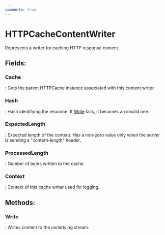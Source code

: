 ```yaml
---
comments: true
---
```

# HTTPCacheContentWriter

Represents a writer for caching HTTP response content. 

## **Fields**:
### **Cache**
: Gets the parent HTTPCache instance associated with this content writer. 
### **Hash**
: Hash identifying the resource. If [Write](HTTPCacheContentWriter.md#write) fails, it becomes an invalid one. 
### **ExpectedLength**
: Expected length of the content. Has a non-zero value only when the server is sending a "content-length" header. 
### **ProcessedLength**
: Number of bytes written to the cache. 
### **Context**
: Context of this cache writer used for logging. 
## **Methods**:

### **Write**
: Writes content to the underlying stream.  